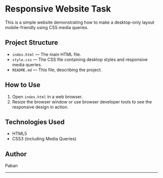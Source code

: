 # Responsive Website Task

This is a simple website demonstrating how to make a desktop-only layout mobile-friendly using CSS media queries.

## Project Structure

- `index.html` — The main HTML file.
- `style.css` — The CSS file containing desktop styles and responsive media queries.
- `README.md` — This file, describing the project.

## How to Use

1. Open `index.html` in a web browser.
2. Resize the browser window or use browser developer tools to see the responsive design in action.

## Technologies Used

- HTML5
- CSS3 (including Media Queries)

## Author

Paban

---



